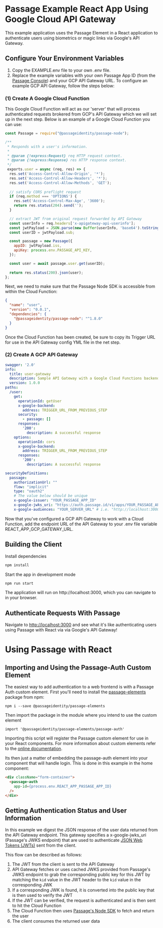 # Passage Example React App Using Google Cloud API Gateway

This example application uses the Passage Element in a React application to authenticate users using biometrics or magic links via Google's API Gateway.

## Configure Your Environment Variables

1. Copy the EXAMPLE.env file to your own .env file.
2. Replace the example variables with your own Passage App ID (from the [Passage Console](https://console.passage.id)) and your GCP API Gateway URL. To configure an example GCP API Gateway, follow the steps below:


### (1) Create A Google Cloud Function
This Google Cloud Function will act as our 'server' that will process authenticated requests brokered from GCP's API Gateway which we will set up in the next step.
Below is an example of a Google Cloud Function you can use:
```javascript
const Passage = require("@passageidentity/passage-node");

/**
 * Responds with a user's information.
 *
 * @param {!express:Request} req HTTP request context.
 * @param {!express:Response} res HTTP response context.
 */
 exports.user = async (req, res) => {
  res.set('Access-Control-Allow-Origin', '*');
  res.set('Access-Control-Allow-Headers', '*');
  res.set('Access-Control-Allow-Methods', 'GET');
  
  // satisfy CORS preflight request
  if (req.method === 'OPTIONS') {
    res.set('Access-Control-Max-Age', '3600');
    return res.status(204).send('');
  }

  // extract JWT from original request forwarded by API Gateway
  const userInfo = req.headers['x-apigateway-api-userinfo'];
  const jwtPayload = JSON.parse(new Buffer(userInfo, 'base64').toString('ascii'));
  const userID = jwtPayload.sub;

  const passage = new Passage({
    appID: jwtPayload.iss,
    apiKey: process.env.PASSAGE_API_KEY,
  });

  const user = await passage.user.get(userID);
  
  return res.status(200).json(user);
};
```

Next, we need to make sure that the Passage Node SDK is accessible from within the Cloud Function:
```json
{
  "name": "user",
  "version": "0.0.1",
  "dependencies": {
    "@passageidentity/passage-node": "^1.8.0"
  }
}
```
Once the Cloud Function has been created, be sure to copy its Trigger URL for use in the API Gateway config YML file in the net step.

### (2) Create A GCP API Gateway
```yml
swagger: '2.0'
info:
  title: user-gateway
  description: Sample API Gateway with a Google Cloud Functions backend
  version: 1.0.0
paths:
  /user:
    get:
      operationId: getUser
      x-google-backend:
        address: TRIGGER_URL_FROM_PREVIOUS_STEP
      security:
        - passage: []
      responses:
        '200':
          description: A successful response
    options:
      operationId: cors
      x-google-backend:
        address: TRIGGER_URL_FROM_PREVIOUS_STEP
      responses:
        '200':
          description: A successful response

securityDefinitions:
  passage:
    authorizationUrl: ""
    flow: "implicit"
    type: "oauth2"
    # The value below should be unique
    x-google-issuer: "YOUR_PASSAGE_APP_ID"
    x-google-jwks_uri: "https://auth.passage.id/v1/apps/YOUR_PASSAGE_APP_ID/.well-known/jwks.json"
    x-google-audiences: "YOUR_SERVER_URL" # i.e. "http://localhost:3000", etc.

```

Now that you've configured a GCP API Gateway to work with a Cloud Function, add the endpoint URL of the API Gateway to your .env file variable REACT_APP_GCP_GATEWAY_URL.


## Building the Client

Install dependencies
```bash
npm install
```

Start the app in development mode
```bash
npm run start
```

The application will run on http://localhost:3000, which you can navigate to in your browser.

## Authenticate Requests With Passage

Navigate to [http://localhost:3000](http://localhost:3000) and see what it's like authenticating users using Passage with React via via Google's API Gateway!

# Using Passage with React

## Importing and Using the Passage-Auth Custom Element
The easiest way to add authentication to a web frontend is with a Passage Auth custom element. First you'll need to install the [passage-elements](https://www.npmjs.com/package/@passageidentity/passage-elements) package from npm:
```
npm i --save @passageidentity/passage-elements
```
Then import the package in the module where you intend to use the custom element
```
import '@passageidentity/passage-elements/passage-auth'
```
Importing this script will register the Passage custom element for use in your React components. For more information about custom elements refer to the [online documentation](https://developer.mozilla.org/en-US/docs/Web/Web_Components/Using_custom_elements).

Its then just a matter of embedding the passage-auth element into your component that will handle login. This is done in this example in the home component:
```html
<div className="form-container">
  <passage-auth
    app-id={process.env.REACT_APP_PASSAGE_APP_ID}
  />
</div>
```

## Getting Authentication Status and User Information

In this example we digest the JSON response of the user data returned from the API Gateway endpoint. This gateway specifies a x-google-jwks_uri (Passage's JWKS endpoint) that are used to authenticate [JSON Web Tokens (JWTs)](https://jwt.io/) sent from the client.

This flow can be described as follows:
1. The JWT from the client is sent to the API Gateway
2. API Gateway fetches or uses cached JWKS provided from Passage's JWKS endpoint to grab the corresponding public key for this JWT by matching the `kid` value in the JWT header to the `kid` value in the corresponding JWK
3. If a corresponding JWK is found, it is converted into the public key that is then used to verify the JWT
4. If the JWT can be verified, the request is authenticated and is then sent to hit the Cloud Function
5. The Cloud Function then uses [Passage's Node SDK](https://www.npmjs.com/package/@passageidentity/passage-node) to fetch and return the user
6. The client consumes the returned user data
